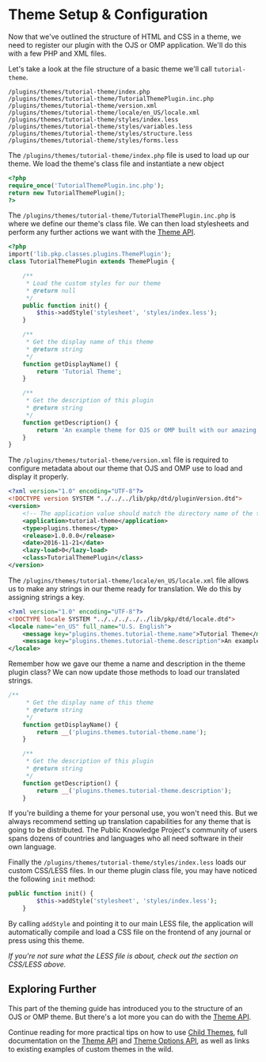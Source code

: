 # Theme Setup & Configuration

Now that we've outlined the structure of HTML and CSS in a theme, we need to register our plugin with the OJS or OMP application. We'll do this with a few PHP and XML files.

Let's take a look at the file structure of a basic theme we'll call `tutorial-theme`.

```
/plugins/themes/tutorial-theme/index.php
/plugins/themes/tutorial-theme/TutorialThemePlugin.inc.php
/plugins/themes/tutorial-theme/version.xml
/plugins/themes/tutorial-theme/locale/en_US/locale.xml
/plugins/themes/tutorial-theme/styles/index.less
/plugins/themes/tutorial-theme/styles/variables.less
/plugins/themes/tutorial-theme/styles/structure.less
/plugins/themes/tutorial-theme/styles/forms.less
```

The `/plugins/themes/tutorial-theme/index.php` file is used to load up our theme. We load the theme's class file and instantiate a new object

```php
<?php
require_once('TutorialThemePlugin.inc.php');
return new TutorialThemePlugin();
?>
```

The `/plugins/themes/tutorial-theme/TutorialThemePlugin.inc.php` is where we define our theme's class file. We can then load stylesheets and perform any further actions we want with the [Theme API](theme-api.md).

```php
<?php
import('lib.pkp.classes.plugins.ThemePlugin');
class TutorialThemePlugin extends ThemePlugin {

    /**
     * Load the custom styles for our theme
     * @return null
     */
    public function init() {
        $this->addStyle('stylesheet', 'styles/index.less');
    }

    /**
     * Get the display name of this theme
     * @return string
     */
    function getDisplayName() {
        return 'Tutorial Theme';
    }

    /**
     * Get the description of this plugin
     * @return string
     */
    function getDescription() {
        return 'An example theme for OJS or OMP built with our amazing documentation.';
    }
}
```

The `/plugins/themes/tutorial-theme/version.xml` file is required to configure metadata about our theme that OJS and OMP use to load and display it properly.

```xml
<?xml version="1.0" encoding="UTF-8"?>
<!DOCTYPE version SYSTEM "../../../lib/pkp/dtd/pluginVersion.dtd">
<version>
    <!-- The application value should match the directory name of the theme -->
    <application>tutorial-theme</application>
    <type>plugins.themes</type>
    <release>1.0.0.0</release>
    <date>2016-11-21</date>
    <lazy-load>0</lazy-load>
    <class>TutorialThemePlugin</class>
</version>
```

The `/plugins/themes/tutorial-theme/locale/en_US/locale.xml` file allows us to make any strings in our theme ready for translation. We do this by assigning strings a key.

```xml
<?xml version="1.0" encoding="UTF-8"?>
<!DOCTYPE locale SYSTEM "../../../../../lib/pkp/dtd/locale.dtd">
<locale name="en_US" full_name="U.S. English">
    <message key="plugins.themes.tutorial-theme.name">Tutorial Theme</message>
    <message key="plugins.themes.tutorial-theme.description">An example theme for OJS or OMP built with our amazing documentation.</message>
</locale>
```

Remember how we gave our theme a name and description in the theme plugin class? We can now update those methods to load our translated strings.

```php
/**
     * Get the display name of this theme
     * @return string
     */
    function getDisplayName() {
        return __('plugins.themes.tutorial-theme.name');
    }

    /**
     * Get the description of this plugin
     * @return string
     */
    function getDescription() {
        return __('plugins.themes.tutorial-theme.description');
    }
```

If you're building a theme for your personal use, you won't need this. But we always recommend setting up translation capabilities for any theme that is going to be distributed. The Public Knowledge Project's community of users spans dozens of countries and languages who all need software in their own language.

Finally the `/plugins/themes/tutorial-theme/styles/index.less` loads our custom CSS/LESS files. In our theme plugin class file, you may have noticed the following `init` method:

```php
public function init() {
        $this->addStyle('stylesheet', 'styles/index.less');
    }
```

By calling `addStyle` and pointing it to our main LESS file, the application will automatically compile and load a CSS file on the frontend of any journal or press using this theme.

_If you're not sure what the LESS file is about, check out the section on CSS/LESS above._

## Exploring Further

This part of the theming guide has introduced you to the structure of an OJS or OMP theme. But there's a lot more you can do with the [Theme API](theme-api.md).

Continue reading for more practical tips on how to use [Child Themes](child-themes.md), full documentation on the [Theme API](theme-api.md) and [Theme Options API](theme-options-api.md), as well as links to existing examples of custom themes in the wild.


